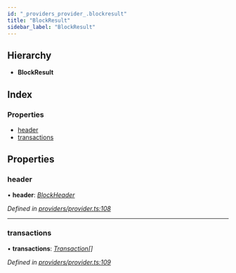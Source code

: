```yaml
---
id: "_providers_provider_.blockresult"
title: "BlockResult"
sidebar_label: "BlockResult"
---
```


## Hierarchy

* **BlockResult**

## Index

### Properties

* [header](_providers_provider_.blockresult.md#header)
* [transactions](_providers_provider_.blockresult.md#transactions)

## Properties

###  header

• **header**: *[BlockHeader](_providers_provider_.blockheader.md)*

*Defined in [providers/provider.ts:108](https://github.com/nearprotocol/nearlib/blob/be6b150/src.ts/providers/provider.ts#L108)*

___

###  transactions

• **transactions**: *[Transaction](_providers_provider_.transaction.md)[]*

*Defined in [providers/provider.ts:109](https://github.com/nearprotocol/nearlib/blob/be6b150/src.ts/providers/provider.ts#L109)*
